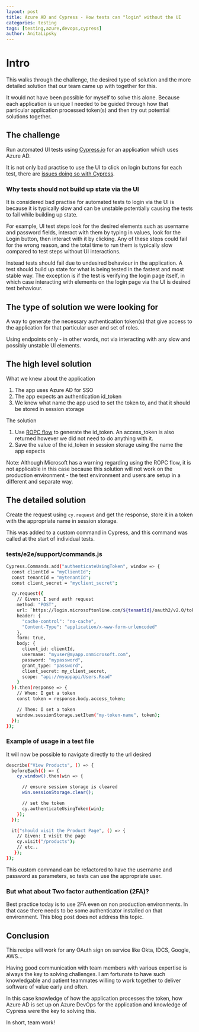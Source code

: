 ```yaml
---
layout: post
title: Azure AD and Cypress - How tests can "login" without the UI
categories: testing
tags: [testing,azure,devops,cypress]
author: AnitaLipsky 
---
```


# Intro

This walks through the challenge, the desired type of solution and the more detailed solution that our team came up with together for this.

It would not have been possible for myself to solve this alone.  Because each application is unique I needed to be guided through how that particular application processed token(s) and then try out potential solutions together.


## The challenge
Run automated UI tests using [Cypress.io](https://www.cypress.io/) for an application which uses Azure AD.

It is not only bad practise to use the UI to click on login buttons for each test, there are [issues doing so with Cypress](https://github.com/cypress-io/cypress/issues/1342).


### Why tests should not build up state via the UI

It is considered bad practise for automated tests to login via the UI is because it is typically slow and can be unstable potentially causing the tests to fail while building up state.

For example, UI test steps look for the desired elements such as username and password fields, interact with them by typing in values, look for the Login button, then interact with it by clicking.  Any of these steps could fail for the wrong reason, and the total time to run them is typically slow compared to test steps without UI interactions.

Instead tests should fail due to undesired behaviour in the application. A test should build up state for what is being tested in the fastest and most stable way.  The exception is if the test is verifying the login page itself, in which case interacting with elements on the login page via the UI is desired test behaviour.


## The type of solution we were looking for
A way to generate the necessary authentication token(s) that give access to the application for that particular user and set of roles.

Using endpoints only - in other words, not via interacting with any slow and possibly unstable UI elements.

## The high level solution


What we knew about the application

1. The app uses Azure AD for SSO
1. The app expects an authentication id_token
1. We knew what name the app used to set the token to, and that it should be stored in session storage

The solution

1. Use [ROPC flow](https://docs.microsoft.com/en-us/azure/active-directory/develop/v2-oauth-ropc#authorization-request) to generate the id_token. An access_token is also returned however we did not need to do anything with it.
2. Save the value of the id_token in session storage using the name the app expects

Note: Although Microsoft has a warning regarding using the ROPC flow, it is not applicable in this case because this solution will not work on the production environment - the test environment and users are setup in a different and separate way.

## The detailed solution

Create the request using ```cy.request``` and get the response, store it in a token with the appropriate name in session storage.

This was added to a custom command in Cypress, and this command was called at the start of individual tests.

### tests/e2e/support/commands.js


```bash
Cypress.Commands.add("authenticateUsingToken", window => {
  const clientId = "myClientId";
  const tenantId = "mytenantId";
  const client_secret = "myclient_secret";

  cy.request({
    // Given: I send auth request
    method: "POST",
    url: `https://login.microsoftonline.com/${tenantId}/oauth2/v2.0/token`,
    header: {
      "cache-control": "no-cache",
      "Content-Type": "application/x-www-form-urlencoded"
    },
    form: true,
    body: {
      client_id: clientId,
      username: "myuser@myapp.onmicrosoft.com",
      password: "mypassword",
      grant_type: "password",
      client_secret: my_client_secret,
      scope: "api://myappapi/Users.Read"
    }
  }).then(response => {
    // When: I get a token
    const token = response.body.access_token;

    // Then: I set a token
    window.sessionStorage.setItem("my-token-name", token);
  });
});
```


### Example of usage in a test file

It will now be possible to navigate directly to the url desired

```bash
describe("View Products", () => {
  beforeEach(() => {
    cy.window().then(win => {

      // ensure session storage is cleared
      win.sessionStorage.clear();

      // set the token
      cy.authenticateUsingToken(win);
    });
  });

  it("should visit the Product Page", () => {
    // Given: I visit the page
    cy.visit("/products");
    // etc..
   });
});
```

This custom command can be refactored to have the username and password as parameters, so tests can use the appropriate user.


### But what about Two factor authentication (2FA)?

Best practice today is to use 2FA even on non production environments.  In that case there needs to be some authenticator installed on that environment.  This blog post does not address this topic.


## Conclusion

This recipe will work for any OAuth sign on service like Okta, IDCS, Google, AWS...

Having good communication with team members with various expertise is always the key to solving challenges.  I am fortunate to have such knowledgable and patient teammates willing to work together to deliver software of value early and often.

In this case knowledge of how the application processes the token, how Azure AD is set up on Azure DevOps for the application and knowledge of Cypress were the key to solving this.

In short, team work!